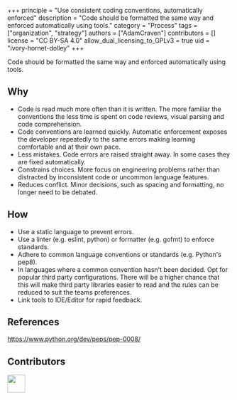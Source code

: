 +++
principle = "Use consistent coding conventions, automatically enforced"
description = "Code should be formatted the same way and enforced automatically using tools."
category = "Process"
tags = ["organization", "strategy"]
authors = ["AdamCraven"]
contributors = []
license = "CC BY-SA 4.0"
allow_dual_licensing_to_GPLv3 = true
uid = "ivory-hornet-dolley"
+++

Code should be formatted the same way and enforced automatically using tools.

## Why

- Code is read much more often than it is written. The more familiar the conventions the less time is spent on code reviews, visual parsing and code comprehension.
- Code conventions are learned quickly. Automatic enforcement exposes the developer repeatedly to the same errors making learning comfortable and at their own pace.
- Less mistakes. Code errors are raised straight away. In some cases they are fixed automatically.
- Constrains choices. More focus on engineering problems rather than distracted by inconsistent code or uncommon language features.
- Reduces conflict. Minor decisions, such as spacing and formatting, no longer need to be debated.

## How

- Use a static language to prevent errors.
- Use a linter (e.g. eslint, python) or formatter (e.g. gofmt) to enforce standards.
- Adhere to common language conventions or standards (e.g. Python's pep8).
- In languages where a common convention hasn't been decided. Opt for popular third party configurations. There will be a higher chance that this will make third party libraries easier to read and the rules can be reduced to suit the teams preferences.
- Link tools to IDE/Editor for rapid feedback.

[//]: # "## Content"
[//]: # "Code is read much more often than it is written. So it should be that care it taken "
[//]: # "Consistent code helps everyone on the team by reducing. "
[//]: # "1. Show autofixing functionlity is eslint."
[//]: # "It is significantly harder as a team to decide on possibly unknown individual rules from scratch and build your own standard."
[//]: # "Gofmt's style is no one's favorite, yet gofmt is everyone's favorite."

## References

https://www.python.org/dev/peps/pep-0008/

## Contributors

<a class="contributor" alt="Adam Craven" href="https://github.com/adamcraven">
  <img src="https://github.com/adamcraven.png?size=80" width="40">
</a>
